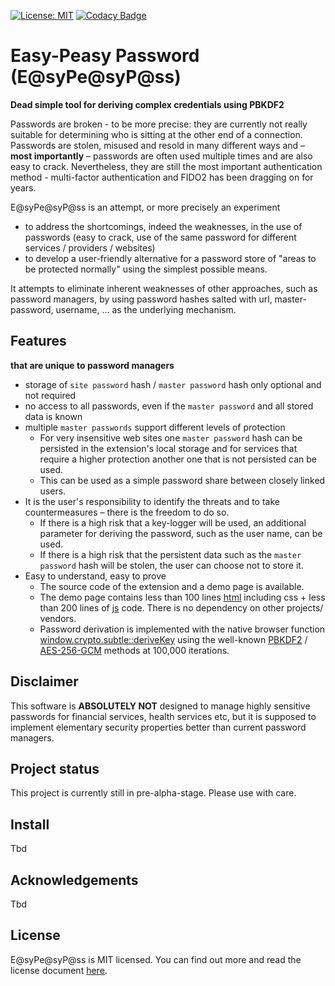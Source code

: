 [![License: MIT](https://img.shields.io/badge/License-MIT-yellow.svg)](https://opensource.org/licenses/MIT)
[![Codacy Badge](https://app.codacy.com/project/badge/Grade/d6a205ae5dff44c9b0b9a889064dde10)](https://www.codacy.com/gh/blackgwe/easy-peasy-pass/dashboard?utm_source=github.com&amp;utm_medium=referral&amp;utm_content=blackgwe/easy-peasy-pass&amp;utm_campaign=Badge_Grade)

# Easy-Peasy Password (E@syPe@syP@ss)
**Dead simple tool for deriving complex credentials using PBKDF2**

Passwords are broken - to be more precise: they are currently not really suitable for determining who is sitting at the other end of a connection. Passwords are stolen, misused and resold in many different ways and – **most importantly** – passwords are often used multiple times and are also easy to crack.  Nevertheless, they are still the most important authentication method - multi-factor authentication and FIDO2 has been dragging on for years.

E@syPe@syP@ss is an attempt, or more precisely an experiment

* to address the shortcomings, indeed the weaknesses, in the use of passwords (easy to crack, use of the same password for different services / providers / websites)
* to develop a user-friendly alternative for a password store of "areas to be protected normally" using the simplest possible means. 

It attempts to eliminate inherent weaknesses of other approaches, such as password managers, by using password hashes salted with url, master-password, username, … as the underlying mechanism.

## Features
**that are unique to password managers**
* storage of `site password` hash / `master password` hash only optional and not required
* no access to all passwords, even if the `master password` and all stored data is known
* multiple `master passwords` support different levels of protection
  * For very insensitive web sites one `master password` hash can be persisted in the extension's local storage and for services that require a higher protection another one that is not persisted can be used.
  * This can be used as a simple password share between closely linked users.
* It is the user's responsibility to identify the threats and to take countermeasures – there is the freedom to do so.
  * If there is a high risk that a key-logger will be used, an additional parameter for deriving the password, such as the user name, can be used. 
  * If there is a high risk that the persistent data such as the `master password` hash will be stolen, the user can choose not to store it.
* Easy to understand, easy to prove
  * The source code of the extension and a demo page is available.
  * The demo page contains less than 100 lines [html](src/index.html) including css + less than 200 lines of [js](extension/lib/crypto.js) code. There is no dependency on other projects/ vendors.
  * Password derivation is implemented with the native browser function [window.crypto.subtle::deriveKey](https://developer.mozilla.org/en-US/docs/Web/API/SubtleCrypto/deriveKey) using the well-known [PBKDF2](https://en.wikipedia.org/wiki/PBKDF2) / [AES-256-GCM](https://en.wikipedia.org/wiki/Galois/Counter_Mode) methods at 100,000 iterations.

## Disclaimer

This software is **ABSOLUTELY NOT**  designed to manage highly sensitive passwords for financial services, 
health services etc, but it is supposed to implement elementary security properties better than current 
password managers.

## Project status
This project is currently still in pre-alpha-stage. Please use with care.

## Install
Tbd

## Acknowledgements

Tbd

## License

E@syPe@syP@ss is MIT licensed. You can find out more and read the license document [here](https://github.com/aurelia/aurelia/blob/master/LICENSE).
